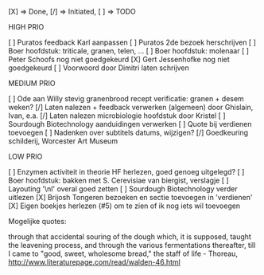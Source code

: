 
[X] => Done, [/] => Initiated, [ ] => TODO

HIGH PRIO

[ ] Puratos feedback Karl aanpassen
[ ] Puratos 2de bezoek herschrijven
[ ] Boer hoofdstuk: triticale, granen, telen, ...
[ ] Boer hoofdstuk: molenaar
[ ] Peter Schoofs nog niet goedgekeurd
[X] Gert Jessenhofke nog niet goedgekeurd
[ ] Voorwoord door Dimitri laten schrijven

MEDIUM PRIO

[ ] Ode aan Willy stevig granenbrood recept verificatie: granen + desem weken?
[/] Laten nalezen + feedback verwerken (algemeen) door Ghislain, Ivan, e.a.
[/] Laten nalezen microbiologie hoofdstuk door Kristel
[ ] Sourdough Biotechnology aanduidingen verwerken
[ ] Quote bij verdienen toevoegen
[ ] Nadenken over subtitels datums, wijzigen?
[/] Goedkeuring schilderij, Worcester Art Museum

LOW PRIO

[ ] Enzymen activiteit in theorie HF herlezen, goed genoeg uitgelegd?
[ ] Boer hoofdstuk: bakken met S. Cerevisiae van biergist, verslagje
[ ] Layouting '\nl' overal goed zetten
[ ] Sourdough Biotechnology verder uitlezen
[X] Brijosh Tongeren bezoeken en sectie toevoegen in 'verdienen'
[X] Eigen boekjes herlezen (#5) om te zien of ik nog iets wil toevoegen

Mogelijke quotes:

through that accidental souring of the dough which, it is supposed, taught the leavening process, and through the various fermentations thereafter, till I came to "good, sweet, wholesome bread," the staff of life - Thoreau, http://www.literaturepage.com/read/walden-46.html